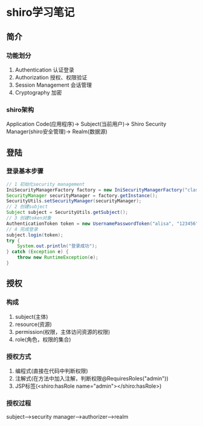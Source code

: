 # shiro学习笔记
## 简介
### 功能划分
1. Authentication 认证登录
2. Authorization  授权、权限验证
3. Session Management 会话管理
4. Cryptography 加密
### shiro架构
Application Code(应用程序)->
Subject(当前用户)->
Shiro Security Manager(shiro安全管理)->
Realm(数据源)
## 登陆
### 登录基本步骤
``` java
// 1 初始化security management
IniSecurityManagerFactory factory = new IniSecurityManagerFactory("classpath:shiro.ini");
SecurityManager securityManager = factory.getInstance();
SecurityUtils.setSecurityManager(securityManager);
// 2 创建subject
Subject subject = SecurityUtils.getSubject();
// 3 创建token对象
AuthenticationToken token = new UsernamePasswordToken("alisa", "123456");
// 4 完成登录
subject.login(token);
try {
    System.out.println("登录成功");
} catch (Exception e) {
    throw new RuntimeException(e);
}
```

## 授权
### 构成
1. subject(主体)
2. resource(资源)
3. permission(权限，主体访问资源的权限)
4. role(角色，权限的集合)
### 授权方式
1. 编程式(直接在代码中判断权限)
2. 注解式(在方法中加入注解，判断权限@RequiresRoles("admin"))
3. JSP标签(<shiro:hasRole name="admin"></shiro:hasRole>)
### 授权过程
subject-->security manager-->authorizer-->realm

